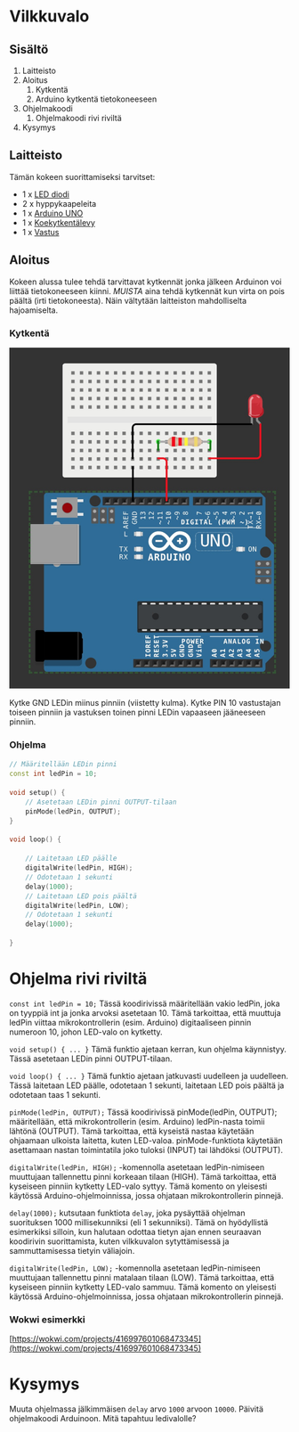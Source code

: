 # Vilkkuvalo

## Sisältö

1. Laitteisto
1. Aloitus
    1. Kytkentä
    1. Arduino kytkentä tietokoneeseen
1. Ohjelmakoodi
    1. Ohjelmakoodi rivi riviltä
1. Kysymys


## Laitteisto

Tämän kokeen suorittamiseksi tarvitset:
 
* 1 x [LED diodi](https://fi.wikipedia.org/wiki/LED)
* 2 x hyppykaapeleita
* 1 x [Arduino UNO](https://www.arduino.cc/en/Guide/ArduinoUno)
* 1 x [Koekytkentälevy](https://fi.wikipedia.org/wiki/Koekytkent%C3%A4levy)
* 1 x [Vastus](https://fi.wikipedia.org/wiki/Vastus)

## Aloitus

Kokeen alussa tulee tehdä tarvittavat kytkennät jonka jälkeen Arduinon voi liittää tietokoneeseen kiinni. *MUISTA* aina tehdä kytkennät kun virta on pois päältä (irti tietokoneesta). Näin vältytään laitteiston mahdolliselta hajoamiselta.

### Kytkentä

![Kytkentäkaavio](https://github.com/Atihinen/a4kidsWs/raw/master/media/labs/blink/blink-c.jpg)

Kytke GND LEDin miinus pinniin (viistetty kulma). Kytke PIN 10 vastustajan toiseen pinniin ja vastuksen toinen pinni LEDin vapaaseen jääneeseen pinniin.

### Ohjelma

```cpp
// Määritellään LEDin pinni
const int ledPin = 10;

void setup() {
    // Asetetaan LEDin pinni OUTPUT-tilaan
    pinMode(ledPin, OUTPUT);
}

void loop() {

    // Laitetaan LED päälle
    digitalWrite(ledPin, HIGH);
    // Odotetaan 1 sekunti
    delay(1000);
    // Laitetaan LED pois päältä
    digitalWrite(ledPin, LOW);
    // Odotetaan 1 sekunti
    delay(1000);

}
```

# Ohjelma rivi riviltä

`const int ledPin = 10;` Tässä koodirivissä määritellään vakio ledPin, joka on tyyppiä int ja jonka arvoksi asetetaan 10. Tämä tarkoittaa, että muuttuja ledPin viittaa mikrokontrollerin (esim. Arduino) digitaaliseen pinnin numeroon 10, johon LED-valo on kytketty.

`void setup() { ... }` Tämä funktio ajetaan kerran, kun ohjelma käynnistyy. Tässä asetetaan LEDin pinni OUTPUT-tilaan.

`void loop() { ... }` Tämä funktio ajetaan jatkuvasti uudelleen ja uudelleen. Tässä laitetaan LED päälle, odotetaan 1 sekunti, laitetaan LED pois päältä ja odotetaan taas 1 sekunti.

`pinMode(ledPin, OUTPUT);` Tässä koodirivissä pinMode(ledPin, OUTPUT); määritellään, että mikrokontrollerin (esim. Arduino) ledPin-nasta toimii lähtönä (OUTPUT). Tämä tarkoittaa, että kyseistä nastaa käytetään ohjaamaan ulkoista laitetta, kuten LED-valoa. pinMode-funktiota käytetään asettamaan nastan toimintatila joko tuloksi (INPUT) tai lähdöksi (OUTPUT).

`digitalWrite(ledPin, HIGH);` -komennolla asetetaan ledPin-nimiseen muuttujaan tallennettu pinni korkeaan tilaan (HIGH). Tämä tarkoittaa, että kyseiseen pinniin kytketty LED-valo syttyy. Tämä komento on yleisesti käytössä Arduino-ohjelmoinnissa, jossa ohjataan mikrokontrollerin pinnejä.

`delay(1000);` kutsutaan funktiota `delay`, joka pysäyttää ohjelman suorituksen 1000 millisekunniksi (eli 1 sekunniksi). Tämä on hyödyllistä esimerkiksi silloin, kun halutaan odottaa tietyn ajan ennen seuraavan koodirivin suorittamista, kuten vilkkuvalon sytyttämisessä ja sammuttamisessa tietyin väliajoin.

`digitalWrite(ledPin, LOW);` -komennolla asetetaan ledPin-nimiseen muuttujaan tallennettu pinni matalaan tilaan (LOW). Tämä tarkoittaa, että kyseiseen pinniin kytketty LED-valo sammuu. Tämä komento on yleisesti käytössä Arduino-ohjelmoinnissa, jossa ohjataan mikrokontrollerin pinnejä.

### Wokwi esimerkki

[https://wokwi.com/projects/416997601068473345](https://wokwi.com/projects/416997601068473345)

# Kysymys

Muuta ohjelmassa jälkimmäisen `delay` arvo `1000` arvoon `10000`. Päivitä ohjelmakoodi Arduinoon. Mitä tapahtuu ledivalolle?